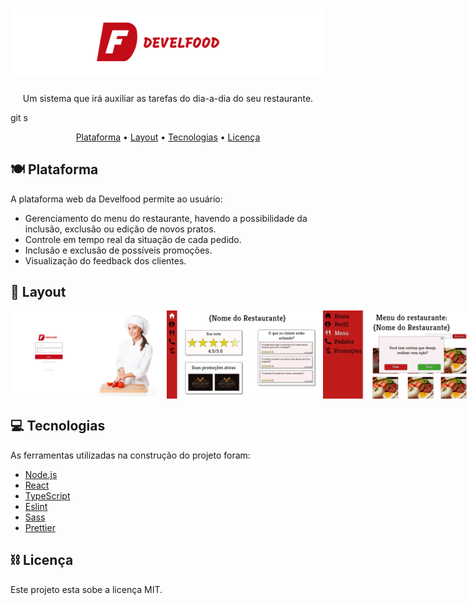 <h1 align="center">
  <img src="./src/assets/img/develcode_logo.png" alt="Logotipo Develcode" width="800px">
</h1>

<p align="center">Um sistema que irá auxiliar as tarefas do dia-a-dia do seu restaurante.</p>
git s
<p align="center">
  <a href="#plate_with_cutlery-plataforma">Plataforma</a> •
  <a href="#crab-layout">Layout</a> •
  <a href="#computer-tecnologias">Tecnologias</a> •
  <a href="#chains-licenc-a">Licença</a> 
</p>

## :plate_with_cutlery:	Plataforma

A plataforma web da Develfood permite ao usuário: 

  - Gerenciamento do menu do restaurante, havendo a possibilidade da inclusão, exclusão ou edição de novos pratos.  
  - Controle em tempo real da situação de cada pedido.
  - Inclusão e exclusão de possíveis promoções.
  - Visualização do feedback dos clientes.


## :crab: Layout

<p align="center" style="display: flex; align-items: flex-start; justify-content: space-around;">
  <img src="./src/assets/img/login_develcode.png" width="250px" alt="Layout do login">
  <img src="./src/assets/img/home_develcode.png" width="250px" alt="Layout do home">
  <img src="./src/assets/img/manu_develcode.png" width="250px" alt="Layout do menu">

</p>

## :computer: Tecnologias

As ferramentas utilizadas na construção do projeto foram:

- [Node.js](https://nodejs.org/en/)
- [React](https://pt-br.reactjs.org/)
- [TypeScript](https://www.typescriptlang.org/)
- [Eslint](https://eslint.org/)
- [Sass](https://sass-lang.com/)
- [Prettier](https://prettier.io/)

## :chains:	Licença

Este projeto esta sobe a licença MIT.
